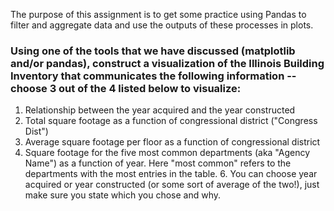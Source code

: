 
The purpose of this assignment is to get some practice using Pandas to filter and aggregate data and use the outputs of these processes in plots.
### Using one of the tools that we have discussed (matplotlib and/or pandas), construct a visualization of the Illinois Building Inventory that communicates the following information -- choose 3 out of the 4 listed below to visualize:

1. Relationship between the year acquired and the year constructed
2. Total square footage as a function of congressional district ("Congress Dist")
3. Average square footage per floor as a function of congressional district
5. Square footage for the five most common departments (aka "Agency Name") as a function of year.  Here "most common" refers to the departments with the most entries in the table.  6. You can choose year acquired or year constructed (or some sort of average of the two!), just make sure you state which you chose and why.
